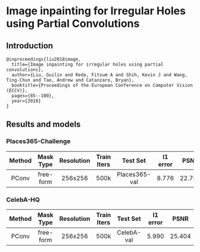 # Image inpainting for Irregular Holes using Partial Convolutions

## Introduction

```
@inproceedings{liu2018image,
  title={Image inpainting for irregular holes using partial convolutions},
  author={Liu, Guilin and Reda, Fitsum A and Shih, Kevin J and Wang, Ting-Chun and Tao, Andrew and Catanzaro, Bryan},
  booktitle={Proceedings of the European Conference on Computer Vision (ECCV)},
  pages={85--100},
  year={2018}
}
```

## Results and models
### Places365-Challenge
| Method | Mask Type | Resolution | Train Iters |   Test Set    | l1 error |  PSNR  | SSIM  |            Download            |
| :----: | :-------: | :--------: | :---------: | :-----------: | :------: | :----: | :---: | :----------------------------: |
| PConv  | free-form |  256x256   |    500k     | Places365-val |  8.776   | 22.762 | 0.801 | [model](xxx) \| [log](xxx) |


### CelebA-HQ
| Method | Mask Type | Resolution | Train Iters |  Test Set  | l1 error |  PSNR  | SSIM  |            Download            |
| :----: | :-------: | :--------: | :---------: | :--------: | :------: | :----: | :---: | :----------------------------: |
| PConv  | free-form |  256x256   |    500k     | CelebA-val |  5.990   | 25.404 | 0.853 | [model](xxx) \| [log](xxx) |
